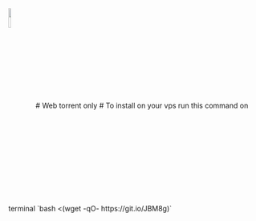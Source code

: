 <img src="https://cdn.discordapp.com/attachments/863056311569481729/871299680988979270/cloud-torrent.png" width= 10% align="center">
# Web torrent only
# To install on your vps run this command on terminal 
`bash <(wget -qO- https://git.io/JBM8g)`
